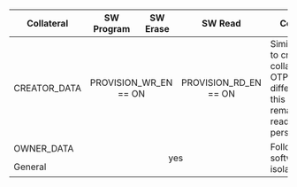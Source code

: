 ###
<!-- this is a workaround to get around Hugo Issue #7296 (https://github.com/gohugoio/hugo/issues/7296) -->
<table>
<thead>
<tr>
<th>Collateral</th>
<th>SW Program</th>
<th>SW Erase</th>
<th>SW Read</th>
<th>Comments</th>
</tr>
</thead>
<tbody>
<tr>
<td>CREATOR_DATA</td>
<td colspan="2" style="text-align:center;vertical-align:middle">PROVISION_WR_EN == ON</td>
<td style="text-align:center;vertical-align:middle">PROVISION_RD_EN == ON</td>
<td>Similar control to creator collateral in OTP, with the difference that this item remains readable after personalization.</td>
</tr>
<tr>
<td>OWNER_DATA</td>
<td rowspan="2" colspan="3" style="text-align:center;vertical-align:middle">yes</td>
<td rowspan="2">Follows normal software isolation rules.</td>
</tr>
<tr>
<td>General</td>
</tr>
</tbody>
</table>